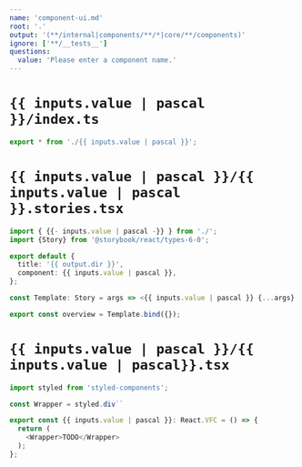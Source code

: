 ```yaml
---
name: 'component-ui.md'
root: '.'
output: '(**/internal|components/**/*|core/**/components)'
ignore: ['**/__tests__']
questions:
  value: 'Please enter a component name.'
---
```


# `{{ inputs.value | pascal }}/index.ts`

```typescript
export * from './{{ inputs.value | pascal }}';
```

# `{{ inputs.value | pascal }}/{{ inputs.value | pascal }}.stories.tsx`

```typescript
import { {{- inputs.value | pascal -}} } from './';
import {Story} from '@storybook/react/types-6-0';

export default {
  title: '{{ output.dir }}',
  component: {{ inputs.value | pascal }},
};

const Template: Story = args => <{{ inputs.value | pascal }} {...args} />;

export const overview = Template.bind({});
```

# `{{ inputs.value | pascal }}/{{ inputs.value | pascal}}.tsx`

```typescript
import styled from 'styled-components';

const Wrapper = styled.div``

export const {{ inputs.value | pascal }}: React.VFC = () => {
  return (
    <Wrapper>TODO</Wrapper>
  );
};
```
